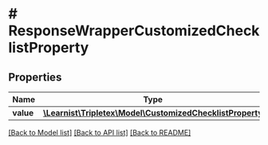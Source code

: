 # # ResponseWrapperCustomizedChecklistProperty

## Properties

Name | Type | Description | Notes
------------ | ------------- | ------------- | -------------
**value** | [**\Learnist\Tripletex\Model\CustomizedChecklistProperty**](CustomizedChecklistProperty.md) |  | [optional]

[[Back to Model list]](../../README.md#models) [[Back to API list]](../../README.md#endpoints) [[Back to README]](../../README.md)
